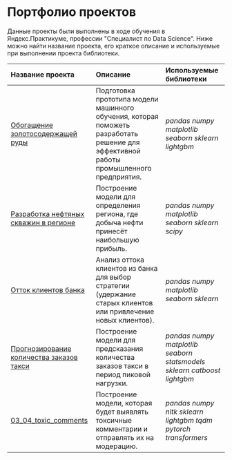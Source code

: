 # Портфолио проектов

Данные проекты были выполнены в ходе обучения в Яндекс.Практикуме, профессии "Специалист по Data Science". Ниже можно найти название проекта, его краткое описание и используемые при выполнении проекта библиотеки.

| Название проекта | Описание | Используемые библиотеки | 
| :---------------------- | :---------------------- | :---------------------- |
| [Обогащение золотосодержащей руды](gold_recovery) | Подготовка прототипа модели машинного обучения, которая поможеть разработать решение для эффективной работы промышленного предприятия.| *pandas* *numpy* *matplotlib* *seaborn* *sklearn* *lightgbm* |
| [Разработка нефтяных скважин в регионе](oil_wells) | Построение модели для определения региона, где добыча нефти принесёт наибольшую прибыль.| *pandas* *numpy* *matplotlib* *seaborn* *sklearn* *scipy* |
| [Отток клиентов банка](bank_customer_churn) | Анализ оттока клиентов из банка для выбор стратегии (удержание старых клиентов или привлечение новых клиентов). | *pandas* *numpy* *matplotlib* *seaborn* *sklearn* |
| [Прогнозирование количества заказов такси](taxi) | Построение модели для предсказания количества заказов такси в период пиковой нагрузки.| *pandas* *numpy* *matplotlib* *seaborn* *statsmodels* *sklearn* *catboost* *lightgbm* |
| [03_04_toxic_comments](03_04_toxic_comments) | Построение модели, которая будет выявлять токсичные комментарии и отправлять их на модерацию.| *pandas* *numpy* *nltk* *sklearn* *lightgbm* *tqdm* *pytorch* *transformers* |
